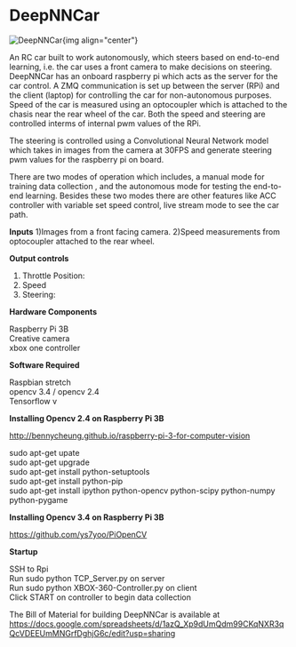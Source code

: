 # DeepNNCar

![DeepNNCar](https://github.com/scope-lab-vu/deep-nn-car/blob/master/car.png=centerme){img align="center"}

An RC car built to work autonomously, which steers based on end-to-end learning, i.e. the car uses a front camera to make decisions on steering. DeepNNCar has an onboard raspberry pi which acts as the server for the car control. A ZMQ communication is set up between the server (RPi) and the client (laptop) for controlling the car for non-autonomous purposes. Speed of the car is measured using an optocoupler which is attached to the chasis near the rear wheel of the car. Both the speed and steering are controlled interms of internal pwm values of the RPi.

The steering is controlled using a Convolutional Neural Network model which takes in images from the camera at 30FPS and generate steering pwm values for the raspberry pi on board. 

There are two modes of operation which includes, a manual mode for training data collection , and the autonomous mode for testing the end-to-end learning. Besides these two modes there are other features like ACC controller with variable set speed control, live stream mode to see the car path.

**Inputs**
1)Images from a front facing camera.
2)Speed measurements from optocoupler attached to the rear wheel. 

**Output controls**

1) Throttle Position:
2) Speed
3) Steering:

**Hardware Components**

Raspberry Pi 3B\
Creative camera\
xbox one controller

**Software Required**

Raspbian stretch\
opencv 3.4 / opencv 2.4\
Tensorflow v

**Installing Opencv 2.4 on Raspberry Pi 3B**

http://bennycheung.github.io/raspberry-pi-3-for-computer-vision

sudo apt-get upate\
sudo apt-get upgrade\
sudo apt-get install python-setuptools\
sudo apt-get install python-pip\
sudo apt-get install ipython python-opencv python-scipy python-numpy python-pygame

**Installing Opencv 3.4 on Raspberry Pi 3B**

https://github.com/ys7yoo/PiOpenCV

**Startup**

SSH to Rpi\
Run sudo python TCP_Server.py on server\
Run sudo python XBOX-360-Controller.py on client\
Click START on controller to begin data collection


The Bill of Material for building DeepNNCar is available at https://docs.google.com/spreadsheets/d/1azQ_Xp9dUmQdm99CKqNXR3qQcVDEEUmMNGrfDghjG6c/edit?usp=sharing
